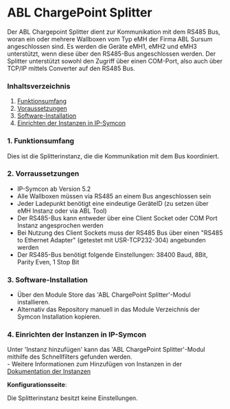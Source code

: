 # ABL ChargePoint Splitter
Der ABL Chargepoint Splitter dient zur Kommunikation mit dem RS485 Bus, woran ein oder mehrere Wallboxen
vom Typ eMH der Firma ABL Sursum angeschlossen sind. Es werden die Geräte eMH1, eMH2 und eMH3 unterstützt,
wenn diese über den RS485-Bus angeschlossen werden. Der Splitter unterstützt sowohl den Zugriff über einen COM-Port,
also auch über TCP/IP mittels Converter auf den RS485 Bus.

### Inhaltsverzeichnis

1. [Funktionsumfang](#1-funktionsumfang)
2. [Voraussetzungen](#2-voraussetzungen)
3. [Software-Installation](#3-software-installation)
4. [Einrichten der Instanzen in IP-Symcon](#4-einrichten-der-instanzen-in-ip-symcon)


### 1. Funktionsumfang

Dies ist die Splitterinstanz, die die Kommunikation mit dem Bus koordiniert.

### 2. Vorraussetzungen

- IP-Symcon ab Version 5.2
- Alle Wallboxen müssen via RS485 an einem Bus angeschlossen sein
- Jeder Ladepunkt benötigt eine eindeutige GeräteID (zu setzen über eMH Instanz oder via ABL Tool)
- Der RS485-Bus kann entweder über eine Client Socket oder COM Port Instanz angesprochen werden
- Bei Nutzung des Client Sockets muss der RS485 Bus über einen "RS485 to Ethernet Adapter" (getestet mit USR-TCP232-304) angebunden werden
- Der RS485-Bus benötigt folgende Einstellungen: 38400 Baud, 8Bit, Parity Even, 1 Stop Bit


### 3. Software-Installation

* Über den Module Store das 'ABL ChargePoint Splitter'-Modul installieren.
* Alternativ das Repository manuell in das Module Verzeichnis der Symcon Installation kopieren.


### 4. Einrichten der Instanzen in IP-Symcon

 Unter 'Instanz hinzufügen' kann das 'ABL ChargePoint Splitter'-Modul mithilfe des Schnellfilters gefunden werden.  
	- Weitere Informationen zum Hinzufügen von Instanzen in der [Dokumentation der Instanzen](https://www.symcon.de/service/dokumentation/konzepte/instanzen/#Instanz_hinzufügen)


__Konfigurationsseite__:

Die Splitterinstanz besitzt keine Einstellungen.
